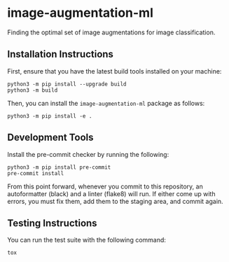 # image-augmentation-ml
Finding the optimal set of image augmentations for image classification.

## Installation Instructions
First, ensure that you have the latest build tools installed on your machine:
```
python3 -m pip install --upgrade build
python3 -m build
```

Then, you can install the `image-augmentation-ml` package as follows:
```
python3 -m pip install -e .
```

## Development Tools
Install the pre-commit checker by running the following:
```
python3 -m pip install pre-commit
pre-commit install
```

From this point forward, whenever you commit to this repository, an autoformatter (black) and a linter (flake8) will run. If either come up with errors, you must fix them, add them to the staging area, and commit again.

## Testing Instructions
You can run the test suite with the following command:
```
tox
```
